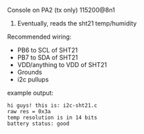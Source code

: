 Console on PA2 (tx only)  115200@8n1

1. Eventually, reads the sht21 temp/humidity


Recommended wiring:
* PB6 to SCL of SHT21
* PB7 to SDA of SHT21
* VDD/anything to VDD of SHT21
* Grounds
* i2c pullups

example output:

	hi guys! this is: i2c-sht21.c
	raw res = 0x3a
	temp resolution is in 14 bits
	battery status: good

